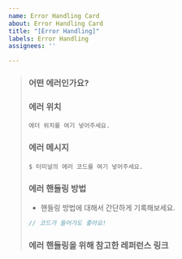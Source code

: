```yaml
---
name: Error Handling Card
about: Error Handling Card
title: "[Error Handling]"
labels: Error Handling
assignees: ''

---
```


> ### 어떤 에러인가요?
> 
> ### 에러 위치
> ```
> 에더 위치를 여기 넣어주세요.
> ```
> ### 에러 메시지
> ```shell
> $ 터미널의 에러 코드를 여기 넣어주세요.
> ```
> 
> ### 에러 핸들링 방법
> * 핸들링 방법에 대해서 간단하게 기록해보세요.
> 
> ```js
> // 코드가 들어가도 좋아요!
> ```
> 
> ### 에러 핸들링을 위해 참고한 레퍼런스 링크
>
